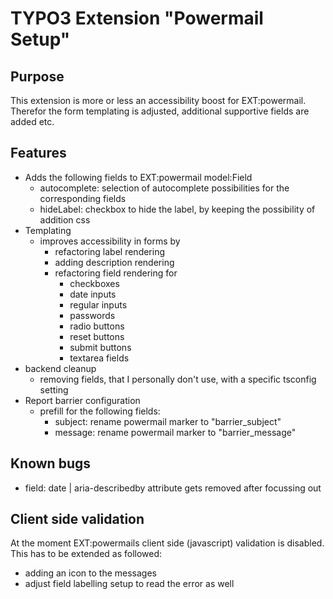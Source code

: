 # TYPO3 Extension "Powermail Setup"

## Purpose
This extension is more or less an accessibility boost for EXT:powermail.
Therefor the form templating is adjusted, additional supportive fields are added etc.

## Features
- Adds the following fields to EXT:powermail model:Field
  - autocomplete: selection of autocomplete possibilities for the corresponding fields
  - hideLabel: checkbox to hide the label, by keeping the possibility of addition css
- Templating
  - improves accessibility in forms by
    - refactoring label rendering
    - adding description rendering
    - refactoring field rendering for
      - checkboxes
      - date inputs
      - regular inputs
      - passwords
      - radio buttons
      - reset buttons
      - submit buttons
      - textarea fields
- backend cleanup
  - removing fields, that I personally don't use, with a specific tsconfig setting
- Report barrier configuration
  - prefill for the following fields:
    - subject: rename powermail marker to "barrier_subject"
    - message: rename powermail marker to "barrier_message"

## Known bugs
- field: date | aria-describedby attribute gets removed after focussing out

## Client side validation
At the moment EXT:powermails client side (javascript) validation is disabled. This has to be extended as followed:
- adding an icon to the messages
- adjust field labelling setup to read the error as well
